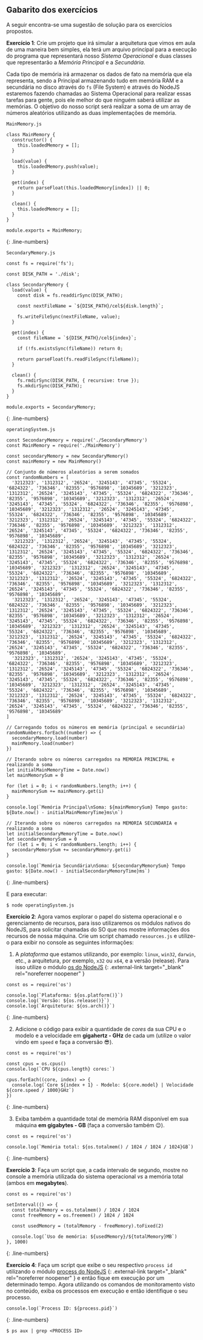 ## Gabarito dos exercícios

A seguir encontra-se uma sugestão de solução para os exercícios propostos.

**Exercício 1**: Crie um projeto que irá simular a arquitetura que vimos em aula de uma maneira bem simples, ela terá um arquivo principal para a execução do programa que representará nosso _Sistema Operacional_ e duas classes que representarão a _Memória Principal_ e a _Secundária_.

Cada tipo de memória irá armazenar os dados de fato na memória que ela representa, sendo a Principal armazenando tudo em memória RAM e a secundária no disco através do `fs` (File System) e através do NodeJS estaremos fazendo chamadas ao Sistema Operacional para realizar essas tarefas para gente, pois ele melhor do que ninguém saberá utilizar as memórias. O objetivo do nosso script será realizar a soma de um array de números aleatórios utilizando as duas implementações de memória.

`MainMemory.js`

```language-javascript
class MainMemory {
  constructor() {
    this.loadedMemory = [];
  }

  load(value) {
    this.loadedMemory.push(value);
  }

  get(index) {
    return parseFloat(this.loadedMemory[index]) || 0;
  }

  clean() {
    this.loadedMemory = [];
  }
}

module.exports = MainMemory;
```
{: .line-numbers}

`SecondaryMemory.js`

```language-javascript
const fs = require('fs');

const DISK_PATH = './disk';

class SecondaryMemory {
  load(value) {
    const disk = fs.readdirSync(DISK_PATH);

    const nextFileName = `${DISK_PATH}/cel${disk.length}`;

    fs.writeFileSync(nextFileName, value);
  }

  get(index) {
    const fileName = `${DISK_PATH}/cel${index}`;

    if (!fs.existsSync(fileName)) return 0;

    return parseFloat(fs.readFileSync(fileName));
  }

  clean() {
    fs.rmdirSync(DISK_PATH, { recursive: true });
    fs.mkdirSync(DISK_PATH);
  }
}

module.exports = SecondaryMemory;
```
{: .line-numbers}

`operatingSystem.js`

```language-javascript
const SecondaryMemory = require('./SecondaryMemory')
const MainMemory = require('./MainMemory')

const secondaryMemory = new SecondaryMemory()
const mainMemory = new MainMemory()

// Conjunto de números aleatórios a serem somados
const randomNumbers = [
  '3212323', '1312312', '26524', '3245143', '47345', '55324', '6824322', '736346', '82355', '9576898', '10345689', '3212323', '1312312', '26524', '3245143', '47345', '55324', '6824322', '736346', '82355', '9576898', '10345689', '3212323', '1312312', '26524', '3245143', '47345', '55324', '6824322', '736346', '82355', '9576898', '10345689', '3212323', '1312312', '26524', '3245143', '47345', '55324', '6824322', '736346', '82355', '9576898', '10345689', '3212323', '1312312', '26524', '3245143', '47345', '55324', '6824322', '736346', '82355', '9576898', '10345689', '3212323', '1312312', '26524', '3245143', '47345', '55324', '6824322', '736346', '82355', '9576898', '10345689',
  '3212323', '1312312', '26524', '3245143', '47345', '55324', '6824322', '736346', '82355', '9576898', '10345689', '3212323', '1312312', '26524', '3245143', '47345', '55324', '6824322', '736346', '82355', '9576898', '10345689', '3212323', '1312312', '26524', '3245143', '47345', '55324', '6824322', '736346', '82355', '9576898', '10345689', '3212323', '1312312', '26524', '3245143', '47345', '55324', '6824322', '736346', '82355', '9576898', '10345689', '3212323', '1312312', '26524', '3245143', '47345', '55324', '6824322', '736346', '82355', '9576898', '10345689', '3212323', '1312312', '26524', '3245143', '47345', '55324', '6824322', '736346', '82355', '9576898', '10345689',
  '3212323', '1312312', '26524', '3245143', '47345', '55324', '6824322', '736346', '82355', '9576898', '10345689', '3212323', '1312312', '26524', '3245143', '47345', '55324', '6824322', '736346', '82355', '9576898', '10345689', '3212323', '1312312', '26524', '3245143', '47345', '55324', '6824322', '736346', '82355', '9576898', '10345689', '3212323', '1312312', '26524', '3245143', '47345', '55324', '6824322', '736346', '82355', '9576898', '10345689', '3212323', '1312312', '26524', '3245143', '47345', '55324', '6824322', '736346', '82355', '9576898', '10345689', '3212323', '1312312', '26524', '3245143', '47345', '55324', '6824322', '736346', '82355', '9576898', '10345689',
  '3212323', '1312312', '26524', '3245143', '47345', '55324', '6824322', '736346', '82355', '9576898', '10345689', '3212323', '1312312', '26524', '3245143', '47345', '55324', '6824322', '736346', '82355', '9576898', '10345689', '3212323', '1312312', '26524', '3245143', '47345', '55324', '6824322', '736346', '82355', '9576898', '10345689', '3212323', '1312312', '26524', '3245143', '47345', '55324', '6824322', '736346', '82355', '9576898', '10345689', '3212323', '1312312', '26524', '3245143', '47345', '55324', '6824322', '736346', '82355', '9576898', '10345689', '3212323', '1312312', '26524', '3245143', '47345', '55324', '6824322', '736346', '82355', '9576898', '10345689'
]

// Carregando todos os números em memória (principal e secundária)
randomNumbers.forEach((number) => {
  secondaryMemory.load(number)
  mainMemory.load(number)
})

// Iterando sobre os números carregados na MEMORIA PRINCIPAL e realizando a soma
let initialMainMemoryTime = Date.now()
let mainMemorySum = 0

for (let i = 0; i < randomNumbers.length; i++) {
  mainMemorySum += mainMemory.get(i)
}

console.log(`Memória Principal\nSoma: ${mainMemorySum} Tempo gasto: ${Date.now() - initialMainMemoryTime}ms\n`)

// Iterando sobre os números carregados na MEMORIA SECUNDARIA e realizando a soma
let initialSecondaryMemoryTime = Date.now()
let secondaryMemorySum = 0
for (let i = 0; i < randomNumbers.length; i++) {
  secondaryMemorySum += secondaryMemory.get(i)
}

console.log(`Memória Secundária\nSoma: ${secondaryMemorySum} Tempo gasto: ${Date.now() - initialSecondaryMemoryTime}ms`)
```
{: .line-numbers}

E para executar:

```language-shell
$ node operatingSystem.js
```

**Exercício 2**: Agora vamos explorar o papel do sistema operacional e o gerenciamento de recursos, para isso utilizaremos os módulos nativos do NodeJS, para solicitar chamadas do SO que nos mostre informações dos recursos de nossa máquina. Crie um script chamado `resources.js` e utilize-o para exibir no console as seguintes informações:

1. A _plataforma_ que estamos utilizando, por exemplo: `linux`, `win32`, `darwin`, etc., a arquitetura, por exemplo, `x32` ou `x64`, e a versão (release). Para isso utilize o módulo [os do NodeJS](https://nodejs.org/api/os.html) {: .external-link target="_blank" rel="noreferrer noopener" }

```language-javascript
const os = require('os')

console.log(`Plataforma: ${os.platform()}`)
console.log(`Versão: ${os.release()}`)
console.log(`Arquitetura: ${os.arch()}`)
```
{: .line-numbers}

2. Adicione o código para exibir a quantidade de _cores_ da sua CPU e o modelo e a velocidade em **gigahertz - GHz** de cada um (utilize o valor vindo em `speed` e faça a conversão 😎).

```language-javascript
const os = require('os')

const cpus = os.cpus()
console.log(`CPU ${cpus.length} cores:`)

cpus.forEach((core, index) => {
  console.log(`Core ${index + 1} - Modelo: ${core.model} | Velocidade ${core.speed / 1000}GHz`)
})
```
{: .line-numbers}

3. Exiba também a quantidade total de memória RAM disponível em sua máquina **em gigabytes - GB** (faça a conversão também 😉).

```language-javascript
const os = require('os')

console.log(`Memória total: ${os.totalmem() / 1024 / 1024 / 1024}GB`)
```
{: .line-numbers}

**Exercício 3**: Faça um script que, a cada intervalo de segundo, mostre no console a memória utilizada do sistema operacional _vs_ a memória total (ambos em **megabytes**).

```language-javascript
const os = require('os')

setInterval(() => {
  const totalMemory = os.totalmem() / 1024 / 1024
  const freeMemory = os.freemem() / 1024 / 1024

  const usedMemory = (totalMemory - freeMemory).toFixed(2)

  console.log(`Uso de memória: ${usedMemory}/${totalMemory}MB`)
}, 1000)
```
{: .line-numbers}

**Exercício 4**: Faça um script que exibe o seu respectivo `process id` utilizando o módulo [process do NodeJS](https://nodejs.org/api/process.html) {: .external-link target="_blank" rel="noreferrer noopener" } e então fique em execução por um determinado tempo. Agora utilizando os comandos de monitoramento visto no conteúdo, exiba os processos em execução e então identifique o seu processo.

```language-javascript
console.log(`Process ID: ${process.pid}`)
```
{: .line-numbers}

```language-shell
$ ps aux | grep <PROCESS ID>
```
